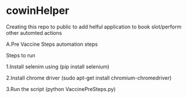 # cowinHelper
Creating this repo to public to add helful application to book slot/perform other automted actions

A.Pre Vaccine Steps automation steps

Steps to run

1.Install selenim using (pip install selenium)

2.Install chrome driver (sudo apt-get install chromium-chromedriver)

3.Run the script (python VaccinePreSteps.py)
